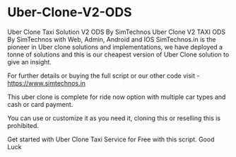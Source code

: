 # Uber-Clone-V2-ODS
Uber Clone Taxi Solution V2 ODS By SimTechnos
Uber Clone V2 TAXI ODS By SimTechnos with Web, Admin, Android and IOS SimTechnos.in is the pioneer in Uber clone solutions and implementations, we have deployed a tonne of solutions and this is our cheapest version of Uber Clone solution to give an insight.

For further details or buying the full script or our other code visit - https://www.simtechnos.in

This uber clone is complete for ride now option with multiple car types and cash or card payment.

You can use or customize it as you need it, cloning this or reselling this is prohibited. 

Get started with Uber Clone Taxi Service for Free with this script. 
Good Luck 

